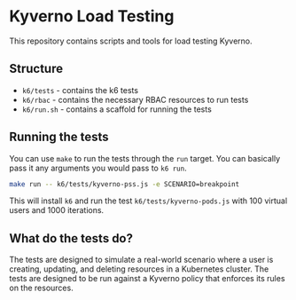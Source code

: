 # Kyverno Load Testing

This repository contains scripts and tools for load testing Kyverno.

## Structure

- `k6/tests` - contains the k6 tests
- `k6/rbac` - contains the necessary RBAC resources to run tests
- `k6/run.sh` - contains a scaffold for running the tests

## Running the tests

You can use `make` to run the tests through the `run` target. You can basically pass it any arguments you would pass to `k6 run`.

```bash
make run -- k6/tests/kyverno-pss.js -e SCENARIO=breakpoint
```

This will install `k6` and run the test `k6/tests/kyverno-pods.js` with 100 virtual users and 1000 iterations.

## What do the tests do?

The tests are designed to simulate a real-world scenario where a user is creating, updating, and deleting resources in a Kubernetes cluster. The tests are designed to be run against a Kyverno policy that enforces its rules on the resources.
